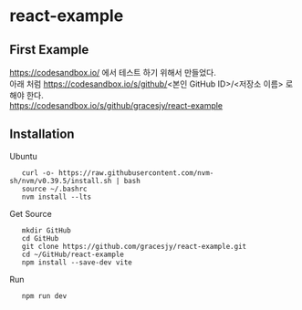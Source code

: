 # react-example
## First Example
https://codesandbox.io/ 에서 테스트 하기 위해서 만들었다.<br>
아래 처럼 https://codesandbox.io/s/github/<본인 GitHub ID>/<저장소 이름> 로 해야 한다. <br>
https://codesandbox.io/s/github/gracesjy/react-example


## Installation
Ubuntu
```
   curl -o- https://raw.githubusercontent.com/nvm-sh/nvm/v0.39.5/install.sh | bash
   source ~/.bashrc
   nvm install --lts
```
Get Source
```
   mkdir GitHub
   cd GitHub
   git clone https://github.com/gracesjy/react-example.git
   cd ~/GitHub/react-example
   npm install --save-dev vite
```
Run
```
   npm run dev
```